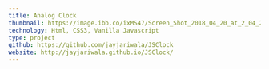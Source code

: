 ```yaml
---
title: Analog Clock
thumbnail: https://image.ibb.co/ixMS47/Screen_Shot_2018_04_20_at_2_04_21_PM.png
technology: Html, CSS3, Vanilla Javascript 
type: project
github: https://github.com/jayjariwala/JSClock
website: http://jayjariwala.github.io/JSClock/
---
```

